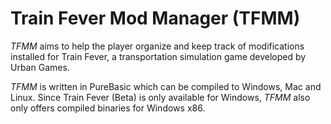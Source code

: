 Train Fever Mod Manager (TFMM)
====

_TFMM_ aims to help the player organize and keep track of modifications installed for Train Fever, a transportation simulation game developed by Urban Games.

_TFMM_ is written in PureBasic which can be compiled to Windows, Mac and Linux. Since Train Fever (Beta) is only available for Windows, _TFMM_ also only offers compiled binaries for Windows x86.
